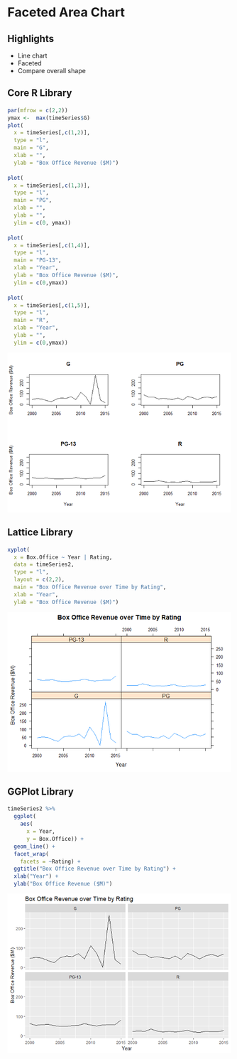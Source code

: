 # Faceted Area Chart

## Highlights

* Line chart
* Faceted
* Compare overall shape

## Core R Library


``` r
par(mfrow = c(2,2))
ymax <-  max(timeSeries$G)
plot(
  x = timeSeries[,c(1,2)],
  type = "l",
  main = "G",
  xlab = "",
  ylab = "Box Office Revenue ($M)")

plot(
  x = timeSeries[,c(1,3)],
  type = "l",
  main = "PG",
  xlab = "",
  ylab = "",
  ylim = c(0, ymax))

plot(
  x = timeSeries[,c(1,4)],
  type = "l",
  main = "PG-13",
  xlab = "Year",
  ylab = "Box Office Revenue ($M)",
  ylim = c(0,ymax))

plot(
  x = timeSeries[,c(1,5)],
  type = "l",
  main = "R",
  xlab = "Year",
  ylab = "",
  ylim = c(0,ymax))
```

![](../../images/statistics/faceted_line_chart_1.png)

## Lattice Library

``` r
xyplot(
  x = Box.Office ~ Year | Rating,
  data = timeSeries2,
  type = "l",
  layout = c(2,2),
  main = "Box Office Revenue over Time by Rating",
  xlab = "Year",
  ylab = "Box Office Revenue ($M)")
```

![](../../images/statistics/faceted_line_chart_2.png)


## GGPlot Library

``` r
timeSeries2 %>%
  ggplot(
    aes(
      x = Year,
      y = Box.Office)) +
  geom_line() +
  facet_wrap(
    facets = ~Rating) +
  ggtitle("Box Office Revenue over Time by Rating") +
  xlab("Year") +
  ylab("Box Office Revenue ($M)")
```

![](../../images/statistics/faceted_line_chart_3.png)